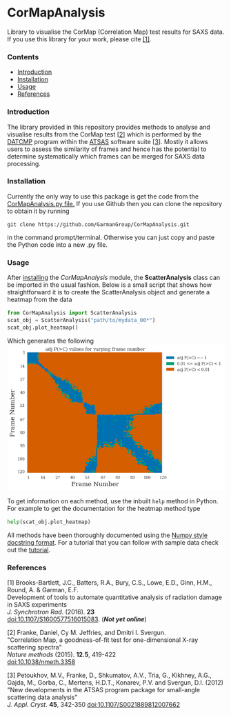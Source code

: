 # CorMapAnalysis
Library to visualise the CorMap (Correlation Map) test results for SAXS data. If you use this library for your work, please cite [[1]](#references).

### Contents
- [Introduction](#introduction)
- [Installation](#installation)
- [Usage](#usage)
- [References](#references)

### Introduction
The library provided in this repository provides methods to analyse and visualise results from the CorMap test [[2]](#references) which is performed by the [DATCMP](https://www.embl-hamburg.de/biosaxs/manuals/datcmp.html) program within the [ATSAS](https://www.embl-hamburg.de/biosaxs/software.html) software suite [[3]](#references). Mostly it allows users to assess the similarity of frames and hence has the potential to determine systematically which frames can be merged for SAXS data processing.

### Installation
Currently the only way to use this package is get the code from the [CorMapAnalysis.py file.](https://github.com/GarmanGroup/CorMapAnalysis/blob/master/CorMapAnalysis.py) If you use Github then you can clone the repository to obtain it by running
```
git clone https://github.com/GarmanGroup/CorMapAnalysis.git
```
in the command prompt/terminal. Otherwise you can just copy and paste the Python code into a new .py file.

### Usage
After [installing](#installation) the *CorMapAnalysis* module, the **ScatterAnalysis** class can be imported in the usual fashion. Below is a small script that shows how straightforward it is to create the ScatterAnalysis object and generate a heatmap from the data
```python
from CorMapAnalysis import ScatterAnalysis
scat_obj = ScatterAnalysis("path/to/mydata_00*")
scat_obj.plot_heatmap()
```
Which generates the following   
![heatmap](figures/heatmap.png)   

To get information on each method, use the inbuilt `help` method in Python. For example to get the documentation for the heatmap method type
```python
help(scat_obj.plot_heatmap)
```
All methods have been thoroughly documented using the [Numpy style docstring format](http://sphinxcontrib-napoleon.readthedocs.io/en/latest/example_numpy.html). For a tutorial that you can follow with sample data check out the [tutorial](https://github.com/GarmanGroup/CorMapAnalysis/tree/master/Tutorial).

### References
[1] Brooks-Bartlett, J.C., Batters, R.A., Bury, C.S., Lowe, E.D., Ginn, H.M., Round, A. & Garman, E.F.    
Development of tools to automate quantitative analysis of radiation damage in SAXS experiments    
*J. Synchrotron Rad*. (2016). **23**   
[doi:10.1107/S1600577516015083](https://doi.org/10.1107/S1600577516015083). (***Not yet online***)

[2] Franke, Daniel, Cy M. Jeffries, and Dmitri I. Svergun.   
"Correlation Map, a goodness-of-fit test for one-dimensional X-ray scattering spectra"   
*Nature methods* (2015). **12.5**, 419-422   
[doi:10.1038/nmeth.3358](https://doi.org/10.1038/nmeth.3358)

[3] Petoukhov, M.V., Franke, D., Shkumatov, A.V., Tria, G., Kikhney, A.G., Gajda, M., Gorba, C., Mertens, H.D.T., Konarev, P.V. and Svergun, D.I. (2012)   
"New developments in the ATSAS program package for small-angle scattering data analysis"   
*J. Appl. Cryst.* **45**, 342-350
[doi:10.1107/S0021889812007662](https://doi.org/10.1107/S0021889812007662)
